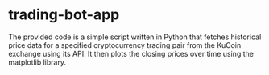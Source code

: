 # trading-bot-app
The provided code is a simple script written in Python that fetches historical price data for a specified cryptocurrency trading pair from the KuCoin exchange using its API. It then plots the closing prices over time using the matplotlib library.
